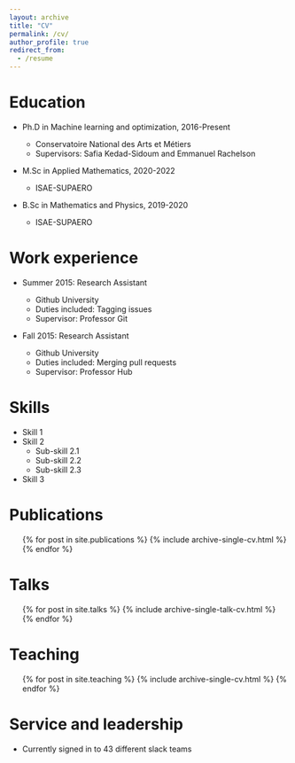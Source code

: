 ```yaml
---
layout: archive
title: "CV"
permalink: /cv/
author_profile: true
redirect_from:
  - /resume
---
```


Education
======
* Ph.D in Machine learning and optimization,  2016-Present
  * Conservatoire National des Arts et Métiers
  * Supervisors: Safia Kedad-Sidoum and Emmanuel Rachelson

* M.Sc in Applied Mathematics, 2020-2022
  * ISAE-SUPAERO

* B.Sc in Mathematics and Physics, 2019-2020
  * ISAE-SUPAERO


Work experience
======
* Summer 2015: Research Assistant
  * Github University
  * Duties included: Tagging issues
  * Supervisor: Professor Git

* Fall 2015: Research Assistant
  * Github University
  * Duties included: Merging pull requests
  * Supervisor: Professor Hub
  
Skills
======
* Skill 1
* Skill 2
  * Sub-skill 2.1
  * Sub-skill 2.2
  * Sub-skill 2.3
* Skill 3

Publications
======
  <ul>{% for post in site.publications %}
    {% include archive-single-cv.html %}
  {% endfor %}</ul>
  
Talks
======
  <ul>{% for post in site.talks %}
    {% include archive-single-talk-cv.html %}
  {% endfor %}</ul>
  
Teaching
======
  <ul>{% for post in site.teaching %}
    {% include archive-single-cv.html %}
  {% endfor %}</ul>
  
Service and leadership
======
* Currently signed in to 43 different slack teams
